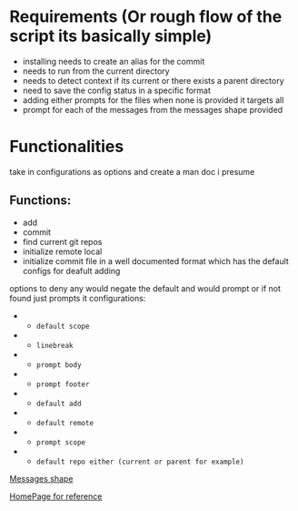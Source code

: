 # Requirements (Or rough flow of the script its basically simple) 
- installing needs to create an alias for the commit
- needs to run from the current directory
- needs to detect context if its current or there exists a parent directory
- need to save the config status in a specific format
- adding either prompts for the files when none is provided it targets all
- prompt for each of the messages from the messages shape provided

# Functionalities

take in configurations as options and create a man doc i presume

## Functions: 
- add
- commit
- find current git repos
- initialize remote local
- initialize commit file in a well documented format which has the default configs for deafult adding

options to deny any would negate the default and would prompt or if not found just prompts it
configurations:
- - `default scope`
- - `linebreak`
- - `prompt body`
- - `prompt footer`
- - `default add`
- - `default remote`
- - `prompt scope`
- - `default repo either (current or parent for example)`

[Messages shape](https://gist.github.com/qoomon/5dfcdf8eec66a051ecd85625518cfd13)

[HomePage for reference](https://www.conventionalcommits.org/en/v1.0.0/#summary)
